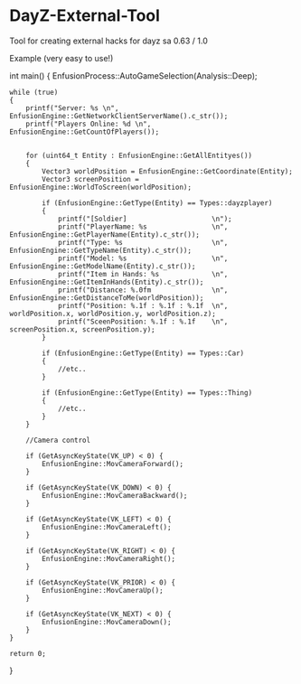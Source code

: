 # DayZ-External-Tool
Tool for creating external hacks for dayz sa 0.63 / 1.0


Example (very easy to use!)

int main()
{
	EnfusionProcess::AutoGameSelection(Analysis::Deep); 

	while (true) 
	{
		printf("Server: %s \n", EnfusionEngine::GetNetworkClientServerName().c_str());
		printf("Players Online: %d \n", EnfusionEngine::GetCountOfPlayers());

		
		for (uint64_t Entity : EnfusionEngine::GetAllEntityes())
		{
			Vector3 worldPosition = EnfusionEngine::GetCoordinate(Entity);
			Vector3 screenPosition = EnfusionEngine::WorldToScreen(worldPosition);

			if (EnfusionEngine::GetType(Entity) == Types::dayzplayer)
			{
				printf("[Soldier]                     \n");
				printf("PlayerName: %s                \n", EnfusionEngine::GetPlayerName(Entity).c_str());
				printf("Type: %s                      \n", EnfusionEngine::GetTypeName(Entity).c_str());
				printf("Model: %s                     \n", EnfusionEngine::GetModelName(Entity).c_str());
				printf("Item in Hands: %s             \n", EnfusionEngine::GetItemInHands(Entity).c_str());
				printf("Distance: %.0fm               \n", EnfusionEngine::GetDistanceToMe(worldPosition));
				printf("Position: %.1f : %.1f : %.1f  \n", worldPosition.x, worldPosition.y, worldPosition.z);
				printf("SceenPosition: %.1f : %.1f    \n", screenPosition.x, screenPosition.y);
			}

			if (EnfusionEngine::GetType(Entity) == Types::Car)
			{
				//etc..
			}

			if (EnfusionEngine::GetType(Entity) == Types::Thing)
			{
				//etc..
			}
		}

		//Camera control

		if (GetAsyncKeyState(VK_UP) < 0) { 
			EnfusionEngine::MovCameraForward();
		}

		if (GetAsyncKeyState(VK_DOWN) < 0) { 
			EnfusionEngine::MovCameraBackward();
		}

		if (GetAsyncKeyState(VK_LEFT) < 0) { 
			EnfusionEngine::MovCameraLeft();
		}

		if (GetAsyncKeyState(VK_RIGHT) < 0) { 
			EnfusionEngine::MovCameraRight();
		}

		if (GetAsyncKeyState(VK_PRIOR) < 0) { 
			EnfusionEngine::MovCameraUp();
		}

		if (GetAsyncKeyState(VK_NEXT) < 0) { 
			EnfusionEngine::MovCameraDown();
		}
	}

	return 0;
}
